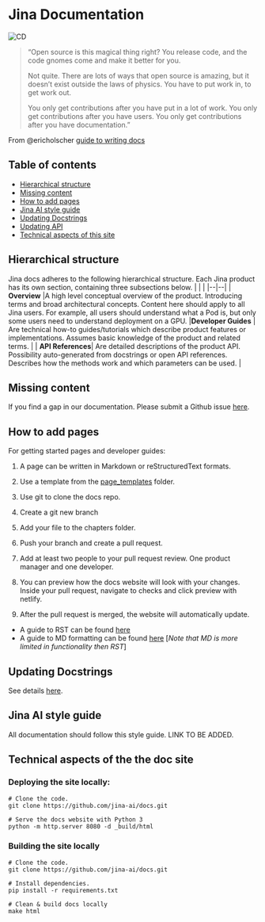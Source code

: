 # Jina Documentation

![CD](https://github.com/jina-ai/docs/workflows/CD/badge.svg?branch=docs-migration)


> “Open source is this magical thing right? You release code, and the code gnomes come and make it better for you.
>
> Not quite.
> There are lots of ways that open source is amazing, but it doesn’t exist outside the laws of physics. You have to put work in, to get work out.
>
>You only get contributions after you have put in a lot of work.
>You only get contributions after you have users.
>You only get contributions after you have documentation.”
>
From @ericholscher [guide to writing docs](https://www.writethedocs.org/guide/writing/beginners-guide-to-docs/)

## Table of contents
*  [Hierarchical structure](#Hierarchical)
* [Missing content](#Missing)
*  [How to add pages](#howto)
*  [Jina AI style guide](#style)
* [Updating Docstrings](#docstrings)
* [Updating API](#apis)
* [Technical aspects of this site](#tech)

## Hierarchical structure <a name="Hierarchical"></a>

Jina docs adheres to the following hierarchical structure. Each Jina product has its own section, containing three subsections below.
|  |  |
|--|--|
| **Overview** |A high level conceptual overview of the product. Introducing terms and broad architectural concepts. Content here should apply to all Jina users. For example, all users should understand what a Pod is, but only some users need to understand deployment on a GPU.
 |**Developer Guides**  | Are technical how-to guides/tutorials which describe product features or implementations. Assumes basic knowledge of the product and related terms. |
| **API References**| Are detailed descriptions of the product API. Possibility auto-generated from docstrings or open API references. Describes how the methods work and which parameters can be used.  |


## Missing content <a name="Missing"></a>

If you find a gap in our documentation. Please submit a Github issue [here](https://github.com/jina-ai/docs).

## How to add pages <a name="howto"></a>

For getting started pages and developer guides:

1.  A page can be written in Markdown or reStructuredText formats.

2.  Use a template from the [page_templates](https://github.com/jina-ai/docs/tree/master/page_templates) folder.

3.  Use git to clone the docs repo.

4.  Create a git new branch

5.  Add your file to the chapters folder.

8.  Push your branch and create a pull request.

9.  Add at least two people to your pull request review. One product manager and one developer.

10.  You can preview how the docs website will look with your changes. Inside your pull request, navigate to checks and click preview with netlify.

11.  After the pull request is merged, the website will automatically update.

* A guide to RST can be found [here](https://bashtage.github.io/sphinx-material/rst-cheatsheet/rst-cheatsheet.html)
*  A guide to MD formatting can be found [here](https://github.com/adam-p/markdown-here/wiki/Markdown-Cheatsheet) [*Note that MD is more limited in functionality then RST*]

## Updating Docstrings <a name="docstrings"></a>

See details [here](https://docs.jina.ai/chapters/docstring/docstring.html).

## Jina AI style guide <a name="style"></a>

All documentation should follow this style guide. LINK TO BE ADDED.

## Technical aspects of the the doc site <a name="tech"></a>

### Deploying the site locally:

    # Clone the code.
    git clone https://github.com/jina-ai/docs.git

    # Serve the docs website with Python 3
    python -m http.server 8080 -d _build/html

### Building the site locally

	# Clone the code.
    git clone https://github.com/jina-ai/docs.git

    # Install dependencies.
    pip install -r requirements.txt

    # Clean & build docs locally
    make html
